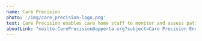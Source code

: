 ```yaml
---
name: Care Precision
photo: '/img/care_precision-logo.png'
text: Care Precision enables care home staff to monitor and assess patient deterioration. NEWS2, DENWIS, Sepsis screening and infection control support tools empower staff to make informed care decisions, reducing the need for resident transfers. 
aboutLink: "mailto:CarePrecision@apperta.org?subject=Care Precision Enquiry"
---
```

